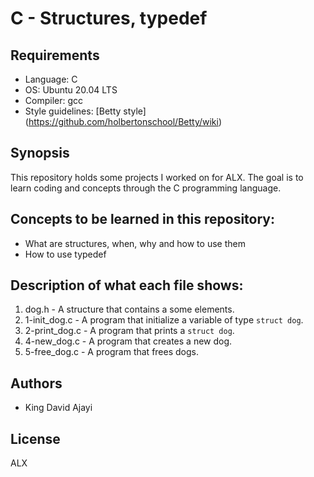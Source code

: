 # C - Structures, typedef

## Requirements
* Language: C
* OS: Ubuntu 20.04 LTS
* Compiler: gcc
* Style guidelines: [Betty style] (https://github.com/holbertonschool/Betty/wiki)

## Synopsis
This repository holds some projects I worked on for ALX. The goal is to learn coding and concepts through the C programming language.

## Concepts to be learned in this repository:
* What are structures, when, why and how to use them
* How to use typedef

## Description of what each file shows:
1. dog.h - A structure that contains a some elements.
2. 1-init_dog.c - A program that initialize a variable of type `struct dog`.
3. 2-print_dog.c -  A program that prints a `struct dog`.
4. 4-new_dog.c - A program that creates a new dog.
5. 5-free_dog.c - A program that frees dogs.

## Authors
* King David Ajayi

## License
ALX